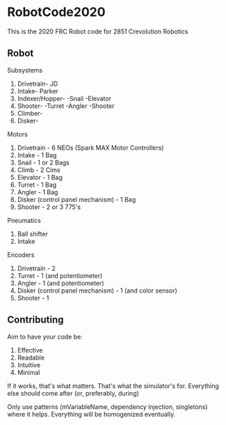 # RobotCode2020

This is the 2020 FRC Robot code for 2851 Crevolution Robotics

## Robot

Subsystems

1. Drivetrain- JD
2. Intake- Parker
3. Indexer/Hopper-
  -Snail
  -Elevator
4. Shooter-
  -Turret
  -Angler
  -Shooter
5. Climber-
6. Disker-
  
Motors

1. Drivetrain - 6 NEOs (Spark MAX Motor Controllers)        
2. Intake - 1 Bag                                          
3. Snail - 1 or 2 Bags
4. Climb - 2 Cims 
5. Elevator - 1 Bag
6. Turret - 1 Bag
7. Angler - 1 Bag
8. Disker (control panel mechanism) - 1 Bag
9. Shooter - 2 or 3 775's

Pneumatics

1. Ball shifter
2. Intake

Encoders

1. Drivetrain - 2
2. Turret - 1 (and potentiometer)
3. Angler - 1 (and potentiometer)
3. Disker (control panel mechanism) - 1 (and color sensor)
4. Shooter - 1

## Contributing

Aim to have your code be:

1. Effective
2. Readable
3. Intuitive
4. Minimal

If it works, that's what matters. That's what the simulator's for. Everything else should come after (or, preferably, during)

Only use patterns (mVariableName, dependency injection, singletons) where it helps. Everything will be homogenized eventually.
